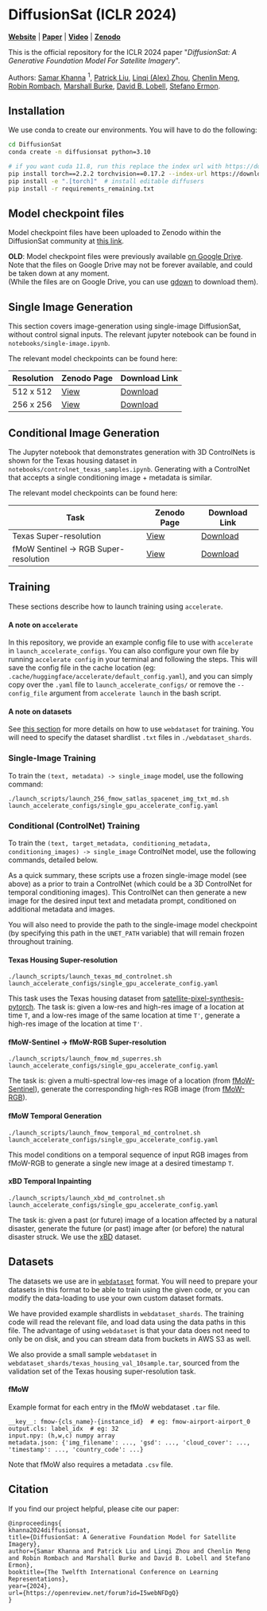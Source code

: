 # DiffusionSat (ICLR 2024)
**[Website](https://samar-khanna.github.io/DiffusionSat/)** | 
**[Paper](https://arxiv.org/abs/2312.03606)**   |
**[Video](https://slideslive.com/39018155/diffusionsat-a-generative-foundation-model-for-satellite-imagery)**  |
**[Zenodo](https://zenodo.org/communities/diffusionsat)**  

This is the official repository for the ICLR 2024 paper 
"_DiffusionSat: A Generative Foundation Model For Satellite Imagery_".  

Authors: 
[Samar Khanna](https://www.samarkhanna.com) <sup>1</sup>, 
[Patrick Liu](https://web.stanford.edu/~pliu1/), 
[Linqi (Alex) Zhou](https://alexzhou907.github.io), 
[Chenlin Meng](https://chenlin9.github.io/), 
[Robin Rombach](https://github.com/rromb), 
[Marshall Burke](https://web.stanford.edu/~mburke/), 
[David B. Lobell](https://earth.stanford.edu/people/david-lobell#gs.5vndff), 
[Stefano Ermon](https://cs.stanford.edu/~ermon/).

## Installation
We use conda to create our environments. You will have to do the following:
```bash
cd DiffusionSat 
conda create -n diffusionsat python=3.10

# if you want cuda 11.8, run this replace the index url with https://download.pytorch.org/whl/cu118
pip install torch==2.2.2 torchvision==0.17.2 --index-url https://download.pytorch.org/whl/cu121
pip install -e ".[torch]"  # install editable diffusers
pip install -r requirements_remaining.txt
```

## Model checkpoint files
Model checkpoint files have been uploaded to Zenodo within the DiffusionSat community at [this link](https://zenodo.org/communities/diffusionsat).

**OLD**: Model checkpoint files were previously available [on Google Drive](https://drive.google.com/drive/u/2/folders/1p6nk4S5IpZEck3_xLo2hcI2Ha3P8LiA9).
Note that the files on Google Drive may not be forever available, and could be taken down at any moment.  
(While the files are on Google Drive, you can use [gdown](https://github.com/wkentaro/gdown) to download them).

## Single Image Generation
This section covers image-generation using single-image DiffusionSat, without control signal inputs.
The relevant jupyter notebook can be found in `notebooks/single-image.ipynb`. 

The relevant model checkpoints can be found here:  

| Resolution | Zenodo Page                                 | Download Link                                                                                                |
|------------|---------------------------------------------|--------------------------------------------------------------------------------------------------------------|
| 512 x 512  | [View](https://zenodo.org/records/13751498) | [Download](https://zenodo.org/records/13751498/files/finetune_sd21_sn-satlas-fmow_snr5_md7norm_bs64.zip)     |
| 256 x 256  | [View](https://zenodo.org/records/13756199) | [Download](https://zenodo.org/records/13756199/files/finetune_sd21_256_sn-satlas-fmow_snr5_md7norm_bs64.zip) |


## Conditional Image Generation

The Jupyter notebook that demonstrates generation with 3D ControlNets is shown
for the Texas housing dataset in `notebooks/controlnet_texas_samples.ipynb`. 
Generating with a ControlNet that accepts a single conditioning image + metadata is similar.

The relevant model checkpoints can be found here:

| Task                                  | Zenodo Page                                 | Download Link                                                                                     |
|---------------------------------------|---------------------------------------------|---------------------------------------------------------------------------------------------------|
| Texas Super-resolution                | [View](https://zenodo.org/records/13756211) | [Download](https://zenodo.org/records/13756211/files/controlnet3d-mixattn_sd21_md7norm_texas.zip) |
| fMoW Sentinel -> RGB Super-resolution | [View](https://zenodo.org/records/13756246) | [Download](https://zenodo.org/records/13756246/files/controlnet_sd21_md7norm_fmow_condres256.zip) |

## Training
These sections describe how to launch training using `accelerate`.


#### A note on `accelerate`
In this repository, we provide an example config file to use with `accelerate` in `launch_accelerate_configs`. 
You can also configure your own file by running `accelerate config` in your terminal and following the steps. 
This will save the config file in the  cache location (eg: `.cache/huggingface/accelerate/default_config.yaml`), 
and you can simply copy over the `.yaml` file to `launch_accelerate_configs/` or remove the 
`--config_file` argument from `accelerate launch` in the bash script.


#### A note on datasets
See [this section](#datasets) for more details on how to use `webdataset` for training. 
You will need to specify the dataset shardlist `.txt` files in `./webdataset_shards`.


### Single-Image Training
To train the `(text, metadata) -> single_image` model, use the following command:
```shell
./launch_scripts/launch_256_fmow_satlas_spacenet_img_txt_md.sh launch_accelerate_configs/single_gpu_accelerate_config.yaml
```

### Conditional (ControlNet) Training
To train the `(text, target_metadata, conditioning_metadata, conditioning_images) -> single_image` ControlNet model, use the following commands, 
detailed below.  

As a quick summary, these scripts use a frozen single-image model (see above) as a prior to 
train a ControlNet (which could be a 3D ControlNet for temporal conditioning images). 
This ControlNet can then generate a new image for the desired input text and metadata prompt, 
conditioned on additional metadata and images.

You will also need to provide the path to the single-image model checkpoint 
(by specifying this path in the `UNET_PATH` variable) that will remain frozen throughout training.

#### Texas Housing Super-resolution
```shell
./launch_scripts/launch_texas_md_controlnet.sh launch_accelerate_configs/single_gpu_accelerate_config.yaml
```
This task uses the Texas housing dataset from [satellite-pixel-synthesis-pytorch](https://github.com/KellyYutongHe/satellite-pixel-synthesis-pytorch).
The task is: given a low-res and high-res image of a location at time `T`, and a low-res image of the same location 
at time `T'`, generate a high-res image of the location at time `T'`.

#### fMoW-Sentinel -> fMoW-RGB Super-resolution
```shell
./launch_scripts/launch_fmow_md_superres.sh launch_accelerate_configs/single_gpu_accelerate_config.yaml
```
The task is: given a multi-spectral low-res image of a location (from [fMoW-Sentinel](https://github.com/sustainlab-group/SatMAE?tab=readme-ov-file#fmow-sentinel-dataset)), 
generate the corresponding high-res RGB image (from [fMoW-RGB](https://github.com/fMoW/dataset)).

#### fMoW Temporal Generation
```shell
./launch_scripts/launch_fmow_temporal_md_controlnet.sh launch_accelerate_configs/single_gpu_accelerate_config.yaml
```
This model conditions on a temporal sequence of input RGB images from fMoW-RGB to generate a single new image at a desired timestamp `T`.

#### xBD Temporal Inpainting
```shell
./launch_scripts/launch_xbd_md_controlnet.sh launch_accelerate_configs/single_gpu_accelerate_config.yaml
```
The task is: given a past (or future) image of a location affected by a natural disaster, generate the future (or past) image
after (or before) the natural disaster struck. We use the [xBD](https://github.com/DIUx-xView/xView2_baseline?tab=readme-ov-file#data-downloads) dataset.

## Datasets
The datasets we use are in [`webdataset`](https://github.com/webdataset/webdataset) format.
You will need to prepare your datasets in this format to be able to train using the given code,
or you can modify the data-loading to use your own custom dataset formats.

We have provided example shardlists in `webdataset_shards`. The training code will read the relevant file,
and load data using the data paths in this file. The advantage of using `webdataset` is that your data
does not need to only be on disk, and you can stream data from buckets in AWS S3 as well.  

We also provide a small sample `webdataset` in `webdataset_shards/texas_housing_val_10sample.tar`, sourced from 
the validation set of the Texas housing super-resolution task.


#### fMoW
Example format for each entry in the fMoW webdataset `.tar` file.
```
__key__: fmow-{cls_name}-{instance_id}  # eg: fmow-airport-airport_0
output.cls: label_idx  # eg: 32
input.npy: (h,w,c) numpy array
metadata.json: {'img_filename': ..., 'gsd': ..., 'cloud_cover': ..., 'timestamp': ..., 'country_code': ...}
```
Note that fMoW also requires a metadata `.csv` file.

## Citation
If you find our project helpful, please cite our paper:
```
@inproceedings{
khanna2024diffusionsat,
title={DiffusionSat: A Generative Foundation Model for Satellite Imagery},
author={Samar Khanna and Patrick Liu and Linqi Zhou and Chenlin Meng and Robin Rombach and Marshall Burke and David B. Lobell and Stefano Ermon},
booktitle={The Twelfth International Conference on Learning Representations},
year={2024},
url={https://openreview.net/forum?id=I5webNFDgQ}
}
```
